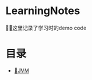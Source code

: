 # LearningNotes
:man_technologist:这里记录了学习时的demo code
# 目录
- [:robot:JVM](https://github.com/WhataNerb/LearningNotes/tree/master/JVM)
